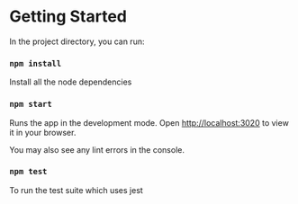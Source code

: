 # Getting Started

In the project directory, you can run:

### `npm install`
Install all the node dependencies

### `npm start`

Runs the app in the development mode.
Open [http://localhost:3020](http://localhost:3020) to view it in your browser.

You may also see any lint errors in the console.

### `npm test`

To run the test suite which uses jest
